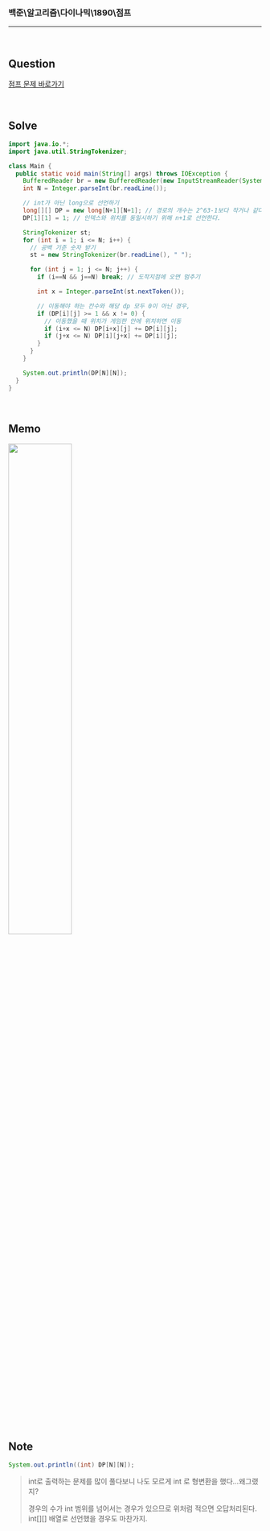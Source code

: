 ### 백준\알고리즘\다이나믹\1890\점프

---

<br/>

## Question

[점프 문제 바로가기](https://www.acmicpc.net/problem/1890)

<br/>

## Solve

```java
import java.io.*;
import java.util.StringTokenizer;

class Main {
  public static void main(String[] args) throws IOException {
    BufferedReader br = new BufferedReader(new InputStreamReader(System.in));
    int N = Integer.parseInt(br.readLine());

    // int가 아닌 long으로 선언하기
    long[][] DP = new long[N+1][N+1]; // 경로의 개수는 2^63-1보다 작거나 같다.
    DP[1][1] = 1; // 인덱스와 위치를 동일시하기 위해 n+1로 선언한다.

    StringTokenizer st;
    for (int i = 1; i <= N; i++) {
      // 공백 기준 숫자 받기
      st = new StringTokenizer(br.readLine(), " ");

      for (int j = 1; j <= N; j++) {
        if (i==N && j==N) break; // 도작지점에 오면 멈추기

        int x = Integer.parseInt(st.nextToken());

        // 이동해야 하는 칸수와 해당 dp 모두 0이 아닌 경우,
        if (DP[i][j] >= 1 && x != 0) {
          // 이동했을 때 위치가 게임판 안에 위치하면 이동
          if (i+x <= N) DP[i+x][j] += DP[i][j];
          if (j+x <= N) DP[i][j+x] += DP[i][j];
        }
      }
    }

    System.out.println(DP[N][N]);
  }
}
```

<br/>

## Memo

<img src="https://github.com/JGoo99/CodingTest/assets/126454114/dc8b282d-f9c7-4efe-9f85-0d6be7a1e1b0" width="50%" height="50%"/>

<br/>

## Note

```java
System.out.println((int) DP[N][N]);
```

> int로 출력하는 문제를 많이 풀다보니 나도 모르게 int 로 형변환을 했다...왜그랬지?
>
> 경우의 수가 int 범위를 넘어서는 경우가 있으므로 위처럼 적으면 오답처리된다. int[][] 배열로 선언했을 경우도 마찬가지.
